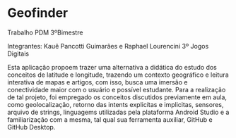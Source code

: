 # Geofinder
 Trabalho PDM 3ºBimestre

Integrantes: Kauê Pancotti Guimarães e Raphael Lourencini
3º Jogos Digitais 

Esta aplicação propoem trazer uma alternativa a didática do estudo dos conceitos de latitude e longitude, trazendo um contexto geográfico e leitura interativa de mapas e artigos, com isso, busca uma imersão e conectividade maior com o usuário e possível estudante.
Para a realização de tal projeto, foi empregado os conceitos discutidos previamente em aula, como geolocalização, retorno das intents explicítas e implicitas, sensores, arquivo de strings, linguagems utilizadas pela plataforma Android Studio e a familiarização com a mesma, tal qual sua ferramenta auxiliar, GitHub e GitHub Desktop.
